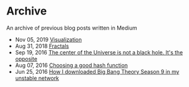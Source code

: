 # Archive 
An archive of previous blog posts written in Medium

+ Nov 05, 2019 [Visualization](./archive/visualizer.md)
+ Aug 31, 2018 [Fractals](./archive/fractals.md)
+ Sep 19, 2016 [The center of the Universe is not a black hole. It's the opposite](./archive/universe.md)
+ Aug 07, 2016 [Choosing a good hash function](./archive/hash.md)
+ Jun 25, 2016 [How I downloaded Big Bang Theory Season 9 in my unstable network](./archive/bbt.md)